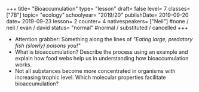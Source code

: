 +++
title= "Bioaccumulation"
type= "lesson"
draft= false
level= 7
classes= ["7B"]
topic= "ecology"
schoolyear= "2019/20"
publishDate= 2019-09-20
date=  2019-09-23
lesson= 2
counter= 4
nativespeakers= ["Neil"] #none / neil / evan / david
status= "normal" #normal / substituted / cancelled
+++

- Attention grabber: Something along the lines of _"Eating large, predatory fish (slowly) poisons you!"_
- What is bioaccumulation? Describe the process using an example and explain how food webs help us in understanding how bioaccumulation works.
- Not all substances become more concentrated in organisms with increasing trophic level. Which molecular properties facilitate bioaccumulation?
